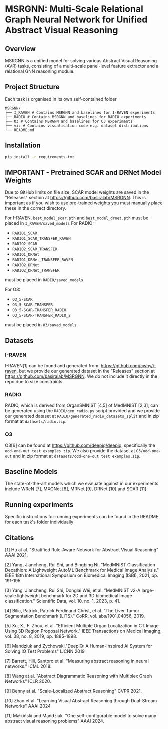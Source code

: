 # MSRGNN: Multi-Scale Relational Graph Neural Network for Unified Abstract Visual Reasoning

## Overview
MSRGNN is a unified model for solving various Abstract Visual Reasoning (AVR) tasks, consisting of a multi-scale panel-level feature extractor and a relational GNN reasoning module.


## Project Structure
Each task is organised in its own self-contained folder
```
MSRGNN/
├── I_RAVEN # Contains MSRGNN and baselines for I-RAVEN experiments
├── RADIO # Contains MSRGNN and baselines for RADIO experiments
├── O3 # Contains MSRGNN and baselines for O3 experiments
├── viz # Contains visualisation code e.g. dataset distributions
└── README.md   
```

## Installation

```bash
pip install -r requirements.txt
```

## IMPORTANT - Pretrained SCAR and DRNet Model Weights
Due to GitHub limits on file size, SCAR model weights are saved in the "Releases" section at https://github.com/basiralab/MSRGNN. This is important as if you wish to use pre-trained weights you must manually place these in the correct directory.

For I-RAVEN, ```best_model_scar.pth``` and ```best_model_drnet.pth``` must be placed in ```I_RAVEN/saved_models```
For RADIO:
- ```RADIO1_SCAR```
- ```RADIO1_SCAR_TRANSFER_RAVEN```
- ```RADIO2_SCAR```
- ```RADIO2_SCAR_TRANSFER``` 
- ```RADIO1_DRNet```
- ```RADIO1_DRNet_TRANSFER_RAVEN```
- ```RADIO2_DRNet```
- ```RADIO2_DRNet_TRANSFER``` 

must be placed in ```RADIO/saved_models```

For O3:
- ```O3_5-SCAR```
- ```O3_5-SCAR-TRANSFER```
- ```O3_5-SCAR-TRANSFER_RADIO```
- ```O3_5-SCAR-TRANSFER_RADIO_2``` 

must be placed in ```O3/saved_models```

## Datasets
### I-RAVEN
I-RAVEN[1] can be found and generated from: https://github.com/cwhy/i-raven, but we provide our generated dataset in the "Releases" section at https://github.com/basiralab/MSRGNN. We do not include it directly in the repo due to size constraints.

### RADIO
RADIO, which is derived from OrganSMNIST [4,5] of MedMNIST [2,3], can be generated using the ```RADIO/gen_radio.py``` script provided and we provide our generated dataset at ```RADIO/generated_radio_datasets_split``` and in zip format at ```datasets/radio.zip```.

### O3 
O3[6] can be found at https://github.com/deepiq/deepiq, specifically the ```odd-one-out test examples.zip```. We also provide the dataset at   ```O3/odd-one-out``` and in zip format at ```datasets/odd-one-out test examples.zip```.

## Baseline Models
The state-of-the-art models which we evaluate against in our experiments include WReN [7], MXGNet [8], MRNet [9], DRNet [10] and SCAR [11] 


## Running experiments
Specific instructions for running experiments can be found in the README for each task's folder individually


## Citations

[1] Hu at al. "Stratified Rule-Aware Network for Abstract Visual Reasoning" AAAI 2021.

[2] Yang, Jiancheng, Rui Shi, and Bingbing Ni. "MedMNIST Classification Decathlon: A Lightweight AutoML Benchmark for Medical Image Analysis." IEEE 18th International Symposium on Biomedical Imaging (ISBI), 2021, pp. 191-195.

[3] Yang, Jiancheng, Rui Shi, Donglai Wei, et al. "MedMNIST v2-A large-scale lightweight benchmark for 2D and 3D biomedical image classification." Scientific Data, vol. 10, no. 1, 2023, p. 41.

[4] Bilic, Patrick, Patrick Ferdinand Christ, et al. "The Liver Tumor Segmentation Benchmark (LiTS)." CoRR, vol. abs/1901.04056, 2019.

[5] Xu, X., F. Zhou, et al. "Efficient Multiple Organ Localization in CT Image Using 3D Region Proposal Network." IEEE Transactions on Medical Imaging, vol. 38, no. 8, 2019, pp. 1885-1898.

[6] Mandziuk and Zychowski."DeepIQ: A Human-Inspired AI System for Solving IQ Test Problems" IJCNN 2019

[7] Barrett, Hill, Santoro et al. "Measuring abstract reasoning in neural networks." ICML 2018.

[8] Wang at al. "Abstract Diagrammatic Reasoning with Multiplex Graph Networks" ICLR 2020.

[9] Benny at al. "Scale-Localized Abstract Reasoning" CVPR 2021.

[10] Zhao et al. "Learning Visual Abstract Reasoning through Dual-Stream Networks" AAAI 2024

[11] Małkiński and Mańdziuk. "One self-configurable model to solve many abstract visual reasoning problems" AAAI 2024.
